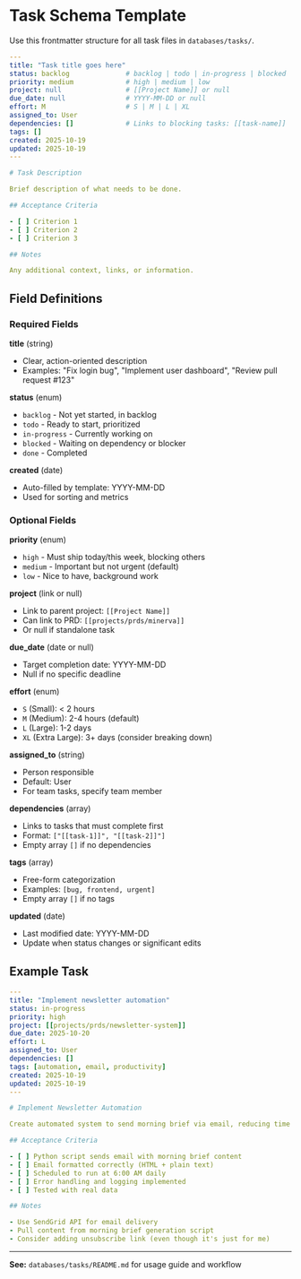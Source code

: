 # Task Schema Template

Use this frontmatter structure for all task files in `databases/tasks/`.

```yaml
---
title: "Task title goes here"
status: backlog              # backlog | todo | in-progress | blocked | done
priority: medium             # high | medium | low
project: null                # [[Project Name]] or null
due_date: null               # YYYY-MM-DD or null
effort: M                    # S | M | L | XL
assigned_to: User
dependencies: []             # Links to blocking tasks: [[task-name]]
tags: []
created: 2025-10-19
updated: 2025-10-19
---

# Task Description

Brief description of what needs to be done.

## Acceptance Criteria

- [ ] Criterion 1
- [ ] Criterion 2
- [ ] Criterion 3

## Notes

Any additional context, links, or information.
```

## Field Definitions

### Required Fields

**title** (string)
- Clear, action-oriented description
- Examples: "Fix login bug", "Implement user dashboard", "Review pull request #123"

**status** (enum)
- `backlog` - Not yet started, in backlog
- `todo` - Ready to start, prioritized
- `in-progress` - Currently working on
- `blocked` - Waiting on dependency or blocker
- `done` - Completed

**created** (date)
- Auto-filled by template: YYYY-MM-DD
- Used for sorting and metrics

### Optional Fields

**priority** (enum)
- `high` - Must ship today/this week, blocking others
- `medium` - Important but not urgent (default)
- `low` - Nice to have, background work

**project** (link or null)
- Link to parent project: `[[Project Name]]`
- Can link to PRD: `[[projects/prds/minerva]]`
- Or null if standalone task

**due_date** (date or null)
- Target completion date: YYYY-MM-DD
- Null if no specific deadline

**effort** (enum)
- `S` (Small): < 2 hours
- `M` (Medium): 2-4 hours (default)
- `L` (Large): 1-2 days
- `XL` (Extra Large): 3+ days (consider breaking down)

**assigned_to** (string)
- Person responsible
- Default: User
- For team tasks, specify team member

**dependencies** (array)
- Links to tasks that must complete first
- Format: `["[[task-1]]", "[[task-2]]"]`
- Empty array `[]` if no dependencies

**tags** (array)
- Free-form categorization
- Examples: `[bug, frontend, urgent]`
- Empty array `[]` if no tags

**updated** (date)
- Last modified date: YYYY-MM-DD
- Update when status changes or significant edits

## Example Task

```yaml
---
title: "Implement newsletter automation"
status: in-progress
priority: high
project: [[projects/prds/newsletter-system]]
due_date: 2025-10-20
effort: L
assigned_to: User
dependencies: []
tags: [automation, email, productivity]
created: 2025-10-19
updated: 2025-10-19
---

# Implement Newsletter Automation

Create automated system to send morning brief via email, reducing time spent checking apps.

## Acceptance Criteria

- [ ] Python script sends email with morning brief content
- [ ] Email formatted correctly (HTML + plain text)
- [ ] Scheduled to run at 6:00 AM daily
- [ ] Error handling and logging implemented
- [ ] Tested with real data

## Notes

- Use SendGrid API for email delivery
- Pull content from morning brief generation script
- Consider adding unsubscribe link (even though it's just for me)
```

---

**See:** `databases/tasks/README.md` for usage guide and workflow
